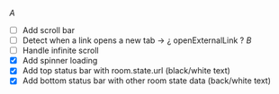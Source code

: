 _A_
- [ ] Add scroll bar
- [ ] Detect when a link opens a new tab -> ¿ openExternalLink ? 
_B_
- [ ] Handle infinite scroll
- [x] Add spinner loading
- [x] Add top status bar with room.state.url (black/white text)
- [x] Add bottom status bar with other room state data (back/white text)
